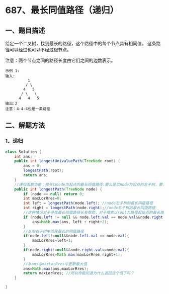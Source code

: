 # 687、最长同值路径（递归）

## 一、题目描述

给定一个二叉树，找到最长的路径，这个路径中的每个节点具有相同值。 这条路径可以经过也可以不经过根节点。

注意：两个节点之间的路径长度由它们之间的边数表示。

    示例 1:
    输入:
           	  1
             / \
            4   5
           / \   \
          4   4   5
    输出:2
    注意：4-4-4也是一条路径


## 二、解题方法

### 1、递归

```java
class Solution {
    int ans;
    public int longestUnivaluePath(TreeNode root) {
        ans = 0;
        longestPath(root);
        return ans;
    }
    //递归函数功能：搜寻以node为起点的最长同值路径:要么是以node为起点的左子树，要么是以node为起点的右子树
    public int longestPath(TreeNode node) {
        if (node == null) return 0;
        int maxLorRres=0;
        int left = longestPath(node.left); //node左子树的最长同值路径
        int right = longestPath(node.right);//node右子树的最长同值路径
        //这种情况对于寻找最长同值路径长有帮助，对于搜索以root为路径起始点的最长路径没有帮助
        if (node.left != null && node.left.val == node.val&&node.right != null && node.right.val == node.val) {
            ans=Math.max(ans, left + right+2);
        }
        //从左右子树中选择最长的同值路径
        if(node.left!=null&&node.left.val == node.val){
            maxLorRres=left+1;
        }
        if(node.right!=null&&node.right.val==node.val){
            maxLorRres=Math.max(maxLorRres,right+1);
        }
        //从ans与maxLorRres中更新最大值
        ans=Math.max(ans,maxLorRres);
        return maxLorRres; //所以你能知道为什么返回这个值了吗？
    }

}
```

